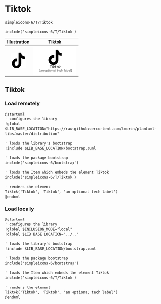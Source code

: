 # Tiktok


```text
simpleicons-6/T/Tiktok
```

```text
include('simpleicons-6/T/Tiktok')
```



| Illustration | Tiktok |
| :---: | :---: |
| ![illustration for Illustration](../../simpleicons-6/T/Tiktok.png) | ![illustration for Tiktok](../../simpleicons-6/T/Tiktok.Local.png) |




## Tiktok

### Load remotely
```plantuml
@startuml
' configures the library
!global $LIB_BASE_LOCATION="https://raw.githubusercontent.com/tmorin/plantuml-libs/master/distribution"

' loads the library's bootstrap
!include $LIB_BASE_LOCATION/bootstrap.puml

' loads the package bootstrap
include('simpleicons-6/bootstrap')

' loads the Item which embeds the element Tiktok
include('simpleicons-6/T/Tiktok')

' renders the element
Tiktok('Tiktok', 'Tiktok', 'an optional tech label')
@enduml
```

### Load locally
```plantuml
@startuml
' configures the library
!global $INCLUSION_MODE="local"
!global $LIB_BASE_LOCATION="../.."

' loads the library's bootstrap
!include $LIB_BASE_LOCATION/bootstrap.puml

' loads the package bootstrap
include('simpleicons-6/bootstrap')

' loads the Item which embeds the element Tiktok
include('simpleicons-6/T/Tiktok')

' renders the element
Tiktok('Tiktok', 'Tiktok', 'an optional tech label')
@enduml
```

